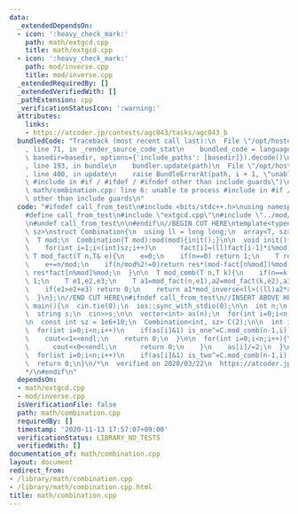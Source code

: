 ```yaml
---
data:
  _extendedDependsOn:
  - icon: ':heavy_check_mark:'
    path: math/extgcd.cpp
    title: math/extgcd.cpp
  - icon: ':heavy_check_mark:'
    path: mod/inverse.cpp
    title: mod/inverse.cpp
  _extendedRequiredBy: []
  _extendedVerifiedWith: []
  _pathExtension: cpp
  _verificationStatusIcon: ':warning:'
  attributes:
    links:
    - https://atcoder.jp/contests/agc043/tasks/agc043_b
  bundledCode: "Traceback (most recent call last):\n  File \"/opt/hostedtoolcache/Python/3.9.0/x64/lib/python3.9/site-packages/onlinejudge_verify/documentation/build.py\"\
    , line 71, in _render_source_code_stat\n    bundled_code = language.bundle(stat.path,\
    \ basedir=basedir, options={'include_paths': [basedir]}).decode()\n  File \"/opt/hostedtoolcache/Python/3.9.0/x64/lib/python3.9/site-packages/onlinejudge_verify/languages/cplusplus.py\"\
    , line 193, in bundle\n    bundler.update(path)\n  File \"/opt/hostedtoolcache/Python/3.9.0/x64/lib/python3.9/site-packages/onlinejudge_verify/languages/cplusplus_bundle.py\"\
    , line 400, in update\n    raise BundleErrorAt(path, i + 1, \"unable to process\
    \ #include in #if / #ifdef / #ifndef other than include guards\")\nonlinejudge_verify.languages.cplusplus_bundle.BundleErrorAt:\
    \ math/combination.cpp: line 6: unable to process #include in #if / #ifdef / #ifndef\
    \ other than include guards\n"
  code: "#ifndef call_from_test\n#include <bits/stdc++.h>\nusing namespace std;\n\n\
    #define call_from_test\n#include \"extgcd.cpp\"\n#include \"../mod/inverse.cpp\"\
    \n#undef call_from_test\n\n#endif\n//BEGIN CUT HERE\ntemplate<typename T, size_t\
    \ sz>\nstruct Combination{\n  using ll = long long;\n  array<T, sz> fact;\n\n\
    \  T mod;\n  Combination(T mod):mod(mod){init();}\n\n  void init(){\n    fact[0]=1;\n\
    \    for(int i=1;i<(int)sz;i++)\n      fact[i]=(ll)fact[i-1]*i%mod;\n  }\n\n \
    \ T mod_fact(T n,T& e){\n    e=0;\n    if(n==0) return 1;\n    T res=mod_fact(n/mod,e);\n\
    \    e+=n/mod;\n    if(n/mod%2!=0)return res*(mod-fact[n%mod])%mod;\n    return\
    \ res*fact[n%mod]%mod;\n  }\n\n  T mod_comb(T n,T k){\n    if(n==k or k==0) return\
    \ 1;\n    T e1,e2,e3;\n    T a1=mod_fact(n,e1),a2=mod_fact(k,e2),a3=mod_fact(n-k,e3);\n\
    \    if(e1>e2+e3) return 0;\n    return a1*mod_inverse<ll>((ll)a2*a3%mod,mod)%mod;\n\
    \  }\n};\n//END CUT HERE\n#ifndef call_from_test\n//INSERT ABOVE HERE\nsigned\
    \ main(){\n  cin.tie(0);\n  ios::sync_with_stdio(0);\n\n  int n;\n  cin>>n;\n\
    \  string s;\n  cin>>s;\n\n  vector<int> as(n);\n  for(int i=0;i<n;i++) as[i]=s[i]-'1';\n\
    \n  const int sz = 1e6+10;\n  Combination<int, sz> C(2);\n\n  int is_one=0;\n\
    \  for(int i=0;i<n;i++)\n    if(as[i]&1) is_one^=C.mod_comb(n-1,i);\n\n  if(is_one){\n\
    \    cout<<1<<endl;\n    return 0;\n  }\n\n  for(int i=0;i<n;i++){\n    if(as[i]==1){\n\
    \      cout<<0<<endl;\n      return 0;\n    }\n    as[i]/=2;\n  }\n\n  int is_two=0;\n\
    \  for(int i=0;i<n;i++)\n    if(as[i]&1) is_two^=C.mod_comb(n-1,i);\n\n  cout<<is_two*2<<endl;\n\
    \  return 0;\n}\n/*\n  verified on 2020/03/22\n  https://atcoder.jp/contests/agc043/tasks/agc043_b\n\
    */\n#endif\n"
  dependsOn:
  - math/extgcd.cpp
  - mod/inverse.cpp
  isVerificationFile: false
  path: math/combination.cpp
  requiredBy: []
  timestamp: '2020-11-13 17:57:07+09:00'
  verificationStatus: LIBRARY_NO_TESTS
  verifiedWith: []
documentation_of: math/combination.cpp
layout: document
redirect_from:
- /library/math/combination.cpp
- /library/math/combination.cpp.html
title: math/combination.cpp
---
```

